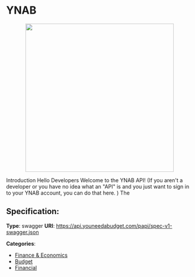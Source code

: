 # YNAB
<p align="center">
    <img width="400" src="https://raw.githubusercontent.com/apis-list/apis-list/apis/ynab/logo_256x256.png" />
</p>

Introduction Hello Developers Welcome to the YNAB API! (If you aren't a developer or you have no idea what an "API" is and you just want to sign in to your YNAB account, you can do that here. ) The

## Specification:
**Type**: swagger
**URI**: https://api.youneedabudget.com/papi/spec-v1-swagger.json


**Categories**:
- [Finance & Economics](https://github.com/apis-list/apis-list#finance-and-economics)
- [Budget](https://github.com/apis-list/apis-list#budget)
- [Financial](https://github.com/apis-list/apis-list#financial)



